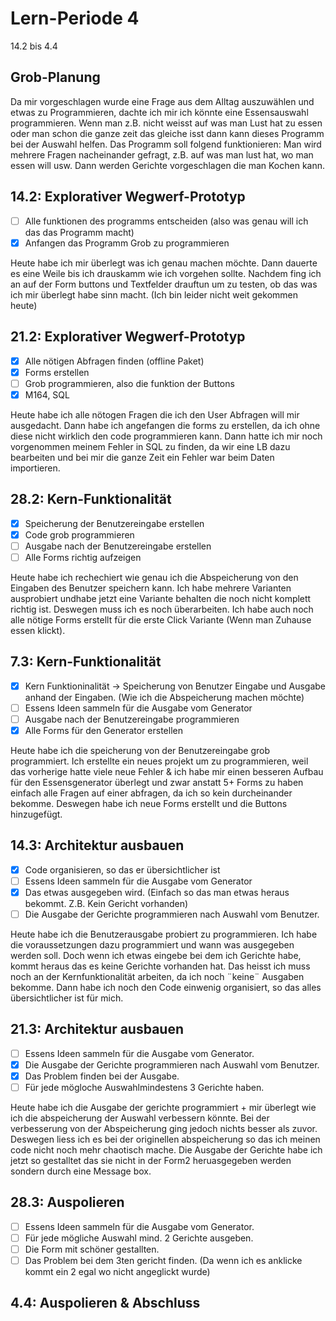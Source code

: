 # Lern-Periode 4

14.2 bis 4.4

## Grob-Planung

Da mir vorgeschlagen wurde eine Frage aus dem Alltag auszuwählen und etwas zu Programmieren, dachte ich mir ich könnte eine Essensauswahl programmieren. Wenn man z.B. nicht weisst auf was man Lust hat zu essen oder man schon die ganze zeit das gleiche isst dann kann dieses Programm bei der Auswahl helfen. 
Das Programm soll folgend funktionieren: Man wird mehrere Fragen nacheinander gefragt, z.B. auf was man lust hat, wo man essen will usw. Dann werden Gerichte vorgeschlagen die man Kochen kann.

## 14.2: Explorativer Wegwerf-Prototyp

- [ ] Alle funktionen des programms entscheiden (also was genau will ich das das Programm macht)
- [x] Anfangen das Programm Grob zu programmieren

Heute habe ich mir überlegt was ich genau machen möchte. Dann dauerte es eine Weile bis ich drauskamm wie ich vorgehen sollte. Nachdem fing ich an auf der Form buttons und Textfelder drauftun um zu testen, ob das was ich mir überlegt habe sinn macht. (Ich bin leider nicht weit gekommen heute)


## 21.2: Explorativer Wegwerf-Prototyp

- [x] Alle nötigen Abfragen finden (offline Paket)
- [x] Forms erstellen
- [ ] Grob programmieren, also die funktion der Buttons 
- [x] M164, SQL

Heute habe ich alle nötogen Fragen die ich den User Abfragen will mir ausgedacht. Dann habe ich angefangen die forms zu erstellen, da ich ohne diese nicht wirklich den code programmieren kann. Dann hatte ich mir noch vorgenommen meinem Fehler in SQL zu finden, da wir eine LB dazu bearbeiten und bei mir die ganze Zeit ein Fehler war beim Daten importieren.


## 28.2: Kern-Funktionalität
- [x] Speicherung der Benutzereingabe erstellen
- [x] Code grob programmieren
- [ ] Ausgabe nach der Benutzereingabe erstellen 
- [ ] Alle Forms richtig aufzeigen

Heute habe ich rechechiert wie genau ich die Abspeicherung von den Eingaben des Benutzer speichern kann. Ich habe mehrere Varianten ausprobiert undhabe jetzt eine Variante behalten die noch nicht komplett richtig ist. Deswegen  muss ich es noch überarbeiten. Ich habe auch noch alle nötige Forms erstellt für die erste Click Variante (Wenn man Zuhause essen klickt).

## 7.3: Kern-Funktionalität
- [x] Kern Funktioninalität -> Speicherung von Benutzer Eingabe und Ausgabe anhand der Eingaben. (Wie ich die Abspeicherung machen möchte)
- [ ] Essens Ideen sammeln für die Ausgabe vom Generator
- [ ] Ausgabe nach der Benutzereingabe programmieren
- [x] Alle Forms für den Generator erstellen

Heute habe ich die speicherung von der Benutzereingabe grob programmiert. Ich erstellte ein neues projekt um zu programmieren, weil das vorherige hatte viele neue Fehler & ich habe mir einen besseren Aufbau für den Essensgenerator überlegt und zwar anstatt 5+ Forms zu haben einfach alle Fragen auf einer abfragen, da ich so kein durcheinander bekomme. Deswegen habe ich neue Forms erstellt und die Buttons hinzugefügt.

## 14.3: Architektur ausbauen
- [x] Code organisieren, so das er übersichtlicher ist
- [ ] Essens Ideen sammeln für die Ausgabe vom Generator
- [x] Das etwas ausgegeben wird. (Einfach so das man etwas heraus bekommt. Z.B. Kein Gericht vorhanden)
- [ ] Die Ausgabe der Gerichte programmieren nach Auswahl vom Benutzer.

Heute habe ich die Benutzerausgabe probiert zu programmieren. Ich habe die voraussetzungen dazu programmiert und wann was ausgegeben werden soll. Doch wenn ich etwas eingebe bei dem ich Gerichte habe, kommt heraus das es keine Gerichte vorhanden hat. Das heisst ich muss noch an der Kernfunktionalität arbeiten, da ich noch ¨keine¨ Ausgaben bekomme. Dann habe ich noch den Code einwenig organisiert, so das alles übersichtlicher ist für mich.

## 21.3: Architektur ausbauen
- [ ] Essens Ideen sammeln für die Ausgabe vom Generator.
- [x] Die Ausgabe der Gerichte programmieren nach Auswahl vom Benutzer.
- [x] Das Problem finden bei der Ausgabe.
- [ ] Für jede mögloche Auswahlmindestens 3 Gerichte haben.

Heute habe ich die Ausgabe der gerichte programmiert + mir überlegt wie ich die abspeicherung der Auswahl verbessern könnte. Bei der verbesserung von der Abspeicherung ging jedoch nichts besser als zuvor. Deswegen liess ich es bei der originellen abspeicherung so das ich meinen code nicht noch mehr chaotisch mache. Die Ausgabe der Gerichte habe ich jetzt so gestalltet das sie nicht in der Form2 heruasgegeben werden sondern durch eine Message box.

## 28.3: Auspolieren
- [ ] Essens Ideen sammeln für die Ausgabe vom Generator.
- [ ] Für jede mögliche Auswahl mind. 2 Gerichte ausgeben.
- [ ] Die Form mit schöner gestallten.
- [ ] Das Problem bei dem 3ten gericht finden. (Da wenn ich es anklicke kommt ein 2 egal wo nicht angeglickt wurde)

## 4.4: Auspolieren & Abschluss

